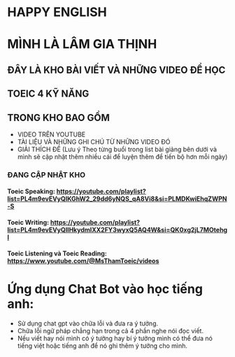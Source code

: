 # HAPPY ENGLISH
# MÌNH LÀ LÂM GIA THỊNH 
## ĐÂY LÀ KHO BÀI VIẾT VÀ NHỮNG VIDEO ĐỂ HỌC 
## TOEIC 4 KỸ NĂNG 
## TRONG KHO BAO GỒM
* VIDEO TRÊN YOUTUBE
* TÀI LIỆU VÀ NHỮNG GHI CHÚ TỪ NHỮNG VIDEO ĐÓ
* GIẢI THÍCH ĐỀ (Lưu ý Theo từng buổi trong list bài giảng bên dưới và mình sẽ cập nhật thêm nhiều cái để luyện thêm để tiến bộ hơn mỗi ngày)


### ĐANG CẬP NHẬT KHO 
#### Toeic Speaking:  https://youtube.com/playlist?list=PL4m9evEVyQlKGhW2_29dd6yNQS_qA8Vi8&si=PLMDKwiEhqZWPN-S

#### Toeic Writing:  https://youtube.com/playlist?list=PL4m9evEVyQlIHkydmlXX2FY3wyxQ5AQ4W&si=QK0xg2jL7MOtehgl

#### Toeic Listening và Toeic Reading:  https://www.youtube.com/@MsThamToeic/videos

# Ứng dụng Chat Bot vào học tiếng anh:
* Sử dụng chat gpt vào chữa lỗi và đưa ra ý tưởng.
* Chữa lỗi ngữ pháp chẳng hạn trong cả 4 phần nghe nói đọc viết.
* Nếu viết hay nói mình có ý tưởng hay bí ý tưởng mình có thể đưa nó tiếng việt hoặc tiếng anh để nó ghi thêm ý tưởng cho mình.